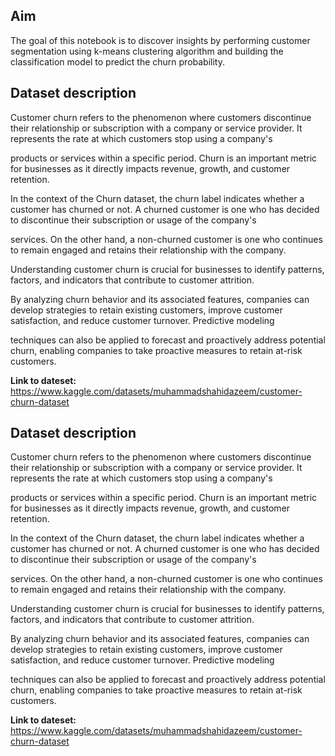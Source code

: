 

## Aim

The goal of this notebook is to discover insights by performing customer segmentation using k-means clustering algorithm and building the classification model to predict the churn probability.

## Dataset description

Customer churn refers to the phenomenon where customers discontinue their relationship or subscription with a company or service provider. It represents the rate at which customers stop using a company's

products or services within a specific period. Churn is an important metric for businesses as it directly impacts revenue, growth, and customer retention.

In the context of the Churn dataset, the churn label indicates whether a customer has churned or not. A churned customer is one who has decided to discontinue their subscription or usage of the company's

services. On the other hand, a non-churned customer is one who continues to remain engaged and retains their relationship with the company.

Understanding customer churn is crucial for businesses to identify patterns, factors, and indicators that contribute to customer attrition.

By analyzing churn behavior and its associated features, companies can develop strategies to retain existing customers, improve customer satisfaction, and reduce customer turnover. Predictive modeling 

techniques can also be applied to forecast and proactively address potential churn, enabling companies to take proactive measures to retain at-risk customers.

**Link to dateset:** https://www.kaggle.com/datasets/muhammadshahidazeem/customer-churn-dataset
## Dataset description

Customer churn refers to the phenomenon where customers discontinue their relationship or subscription with a company or service provider. It represents the rate at which customers stop using a company's

products or services within a specific period. Churn is an important metric for businesses as it directly impacts revenue, growth, and customer retention.

In the context of the Churn dataset, the churn label indicates whether a customer has churned or not. A churned customer is one who has decided to discontinue their subscription or usage of the company's

services. On the other hand, a non-churned customer is one who continues to remain engaged and retains their relationship with the company.

Understanding customer churn is crucial for businesses to identify patterns, factors, and indicators that contribute to customer attrition.

By analyzing churn behavior and its associated features, companies can develop strategies to retain existing customers, improve customer satisfaction, and reduce customer turnover. Predictive modeling 

techniques can also be applied to forecast and proactively address potential churn, enabling companies to take proactive measures to retain at-risk customers.

**Link to dateset:** https://www.kaggle.com/datasets/muhammadshahidazeem/customer-churn-dataset

